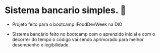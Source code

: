 # Sistema bancario simples. :bank:
- Projeto feito para o bootcamp IFoodDevWeek na DIO

- Sistema bancário feito no bootcamp com o aprenzido inicial e com o decorrer do tempo o código vai sendo aprimorado para melhor desempenho e legibilidade.
